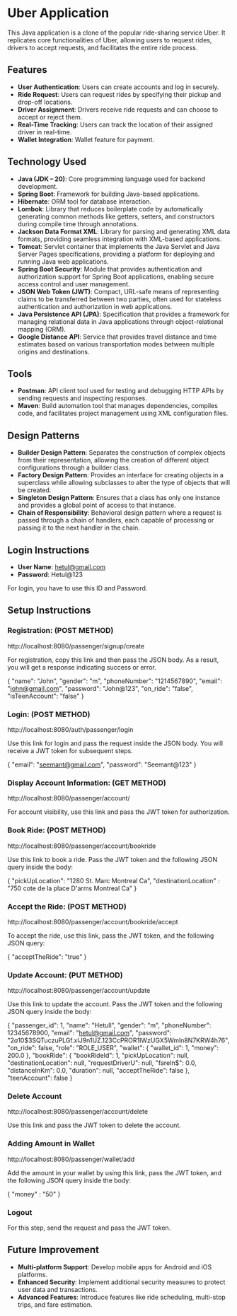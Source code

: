 


# Uber Application

This Java application is a clone of the popular ride-sharing service Uber. It replicates core functionalities of Uber, allowing users to request rides, drivers to accept requests, and facilitates the entire ride process.

## Features

- **User Authentication**: Users can create accounts and log in securely.
- **Ride Request**: Users can request rides by specifying their pickup and drop-off locations.
- **Driver Assignment**: Drivers receive ride requests and can choose to accept or reject them.
- **Real-Time Tracking**: Users can track the location of their assigned driver in real-time.
- **Wallet Integration**: Wallet feature for payment.

## Technology Used

- **Java (JDK – 20)**: Core programming language used for backend development.
- **Spring Boot**: Framework for building Java-based applications.
- **Hibernate**: ORM tool for database interaction.
- **Lombok**: Library that reduces boilerplate code by automatically generating common methods like getters, setters, and constructors during compile time through annotations.
- **Jackson Data Format XML**: Library for parsing and generating XML data formats, providing seamless integration with XML-based applications.
- **Tomcat**: Servlet container that implements the Java Servlet and Java Server Pages specifications, providing a platform for deploying and running Java web applications.
- **Spring Boot Security**: Module that provides authentication and authorization support for Spring Boot applications, enabling secure access control and user management.
- **JSON Web Token (JWT)**: Compact, URL-safe means of representing claims to be transferred between two parties, often used for stateless authentication and authorization in web applications.
- **Java Persistence API (JPA)**: Specification that provides a framework for managing relational data in Java applications through object-relational mapping (ORM).
- **Google Distance API**: Service that provides travel distance and time estimates based on various transportation modes between multiple origins and destinations.

## Tools

- **Postman**: API client tool used for testing and debugging HTTP APIs by sending requests and inspecting responses.
- **Maven**: Build automation tool that manages dependencies, compiles code, and facilitates project management using XML configuration files.

## Design Patterns

- **Builder Design Pattern**: Separates the construction of complex objects from their representation, allowing the creation of different object configurations through a builder class.
- **Factory Design Pattern**: Provides an interface for creating objects in a superclass while allowing subclasses to alter the type of objects that will be created.
- **Singleton Design Pattern**: Ensures that a class has only one instance and provides a global point of access to that instance.
- **Chain of Responsibility**: Behavioral design pattern where a request is passed through a chain of handlers, each capable of processing or passing it to the next handler in the chain.

## Login Instructions

- **User Name**: hetul@gmail.com
- **Password**: Hetul@123

For login, you have to use this ID and Password.

## Setup Instructions

### Registration: (POST METHOD)

http://localhost:8080/passenger/signup/create

For registration, copy this link and then pass the JSON body. As a result, you will get a response indicating success or error.


{
    "name": "John",
    "gender": "m",
    "phoneNumber": "1214567890",
    "email": "john@gmail.com",
    "password": "John@123",
    "on_ride": "false",
    "isTeenAccount": "false"
}


### Login: (POST METHOD)

http://localhost:8080/auth/passenger/login

Use this link for login and pass the request inside the JSON body. You will receive a JWT token for subsequent steps.


{
    "email": "seemant@gmail.com",
    "password": "Seemant@123"
}


### Display Account Information: (GET METHOD)

http://localhost:8080/passenger/account/

For account visibility, use this link and pass the JWT token for authorization.

### Book Ride: (POST METHOD)

http://localhost:8080/passenger/account/bookride

Use this link to book a ride. Pass the JWT token and the following JSON query inside the body:


{
    "pickUpLocation": "1280 St. Marc Montreal Ca",
    "destinationLocation" : "750 cote de la place D'arms Montreal Ca"
}


### Accept the Ride: (POST METHOD)

http://localhost:8080/passenger/account/bookride/accept

To accept the ride, use this link, pass the JWT token, and the following JSON query:


{
    "acceptTheRide": "true"
}


### Update Account: (PUT METHOD)

http://localhost:8080/passenger/account/update

Use this link to update the account. Pass the JWT token and the following JSON query inside the body:


{
    "passenger_id": 1,
    "name": "Hetull",
    "gender": "m",
    "phoneNumber": 12345678900,
    "email": "hetul@gmail.com",
    "password": "$2a$10$3SQTuczuPLGf.xIJ9n1UZ.123CcPROR1IWzUGX5Wmln8N7KRW4h76",
    "on_ride": false,
    "role": "ROLE_USER",
    "wallet": {
        "wallet_id": 1,
        "money": 200.0
    },
    "bookRide": {
        "bookRideId": 1,
        "pickUpLocation": null,
        "destinationLocation": null,
        "requestDriverU": null,
        "fareIn$": 0.0,
        "distanceInKm": 0.0,
        "duration": null,
        "acceptTheRide": false
    },
    "teenAccount": false
}


### Delete Account

http://localhost:8080/passenger/account/delete

Use this link and pass the JWT token to delete the account.

### Adding Amount in Wallet

http://localhost:8080/passenger/wallet/add

Add the amount in your wallet by using this link, pass the JWT token, and the following JSON query inside the body:


{
    "money" : "50"
}


### Logout
For this step, send the request and pass the JWT token.

## Future Improvement

- **Multi-platform Support**: Develop mobile apps for Android and iOS platforms.
- **Enhanced Security**: Implement additional security measures to protect user data and transactions.
- **Advanced Features**: Introduce features like ride scheduling, multi-stop trips, and fare estimation.



